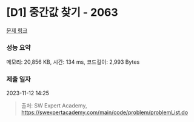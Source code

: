 # [D1] 중간값 찾기 - 2063 

[문제 링크](https://swexpertacademy.com/main/code/problem/problemDetail.do?contestProbId=AV5QPsXKA2UDFAUq) 

### 성능 요약

메모리: 20,856 KB, 시간: 134 ms, 코드길이: 2,993 Bytes

### 제출 일자

2023-11-12 14:25



> 출처: SW Expert Academy, https://swexpertacademy.com/main/code/problem/problemList.do